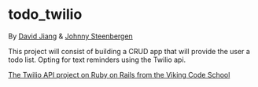 # todo_twilio
By [David Jiang](github.com/davidmjiang) & [Johnny Steenbergen](github.com/jsteenb2)

This project will consist of building a CRUD app that will provide the user a todo list. Opting for text reminders using the Twilio api.

[The Twilio API project on Ruby on Rails from the Viking Code School](http://www.vikingcodeschool.com)

